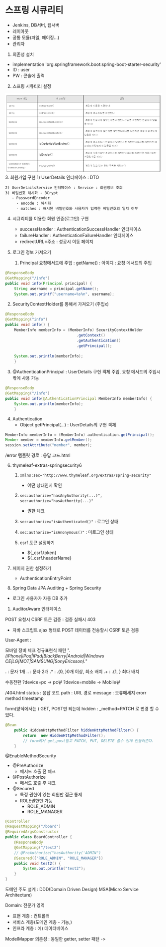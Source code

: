 # 스프링 시큐리티
   - Jenkins, DB서버, 웹서버
   - 레이아웃
   - 공통 모듈(파일, 페이징...)
   - 관리자
1. 의존성 설치
- implementation 'org.springframework.boot:spring-boot-starter-security'
- ID : user
- PW : 콘솔에 출력
2. 스프링 시큐티리 설정
<img src="../img/SpringSecurity.png">
3. 회원가입 구현
    1) UserDetails 인터페이스 : DTO

    2) UserDetailsService 인터페이스 : Service : 회원정보 조회
    3) 비밀번호 해시화 - BCrypt
       - PasswordEncoder
         - encode : 해시화
         - matches : 해시된 비밀번호와 사용자가 입력한 비밀번호의 일치 여부
         
4. 시큐리티를 이용한 회원 인증(로그인) 구현
   - successHandler : AuthenticationSuccessHandler 인터페이스
   - failureHandler : AuthenticationFailureHandler 인터페이스
   - redirectURL=주소 : 성공시 이동 페이지
   
5. 로그인 정보 가져오기
   1) Principal 요청메서드에 주입  : getName() : 아이디  : 요청 메서드의 주입
```java
@ResponseBody
@GetMapping("/info")
public void info(Principal principal) {
    String username = principal.getName();
    System.out.printf("username=%s%n", username);
```
   2) SecurityContextHolder를 통해서 가져오기 (주입x)
```java
@ResponseBody
@GetMapping("info")
public void info() {
    MemberInfo memberInfo = (MemberInfo) SecurityContextHolder
                                .getContext()
                                .getAuthentication()
                                .getPrincipal();

    System.out.println(memberInfo);
    }
```
   3) @AuthenticationPrincipal  : UserDetails 구현 객체 주입, 요청 메서드의 주입시 밖에 사용 가능
```java
@ResponseBody
@GetMapping("/info")
public void info(@AuthenticationPrincipal MemberInfo memberInfo) {
    System.out.println(memberInfo);
    }
```
   4) Authentication
      - Object getPrincipal(...) : UserDetails의 구현 객체
```java
MemberInfo memberInfo = (MemberInfo) authentication.getPrincipal();
Member member = memberInfo.getMember();
session.setAttribute("member", member);
```

/error 템플릿 경로 : 응답 코드.html

6. thymeleaf-extras-springsecurity6
    1) ```xmlns:sec="http://www.thymeleaf.org/extras/spring-security"```
        - 어떤 상태인지 확인
    2) ```sec:authorize="hasAnyAuthority(...)", sec:authorize="hasAuthority(...)"```
        - 권한 체크
    3) ```sec:authorize="isAuthenticated()"``` : 로그인 상태
    4) ```sec:authorize="isAnonymous()"``` : 미로그인 상태

    5) csrf 토큰 설정하기
        - ${_csrf.token}
        - ${_csrf.headerName}

7. 페이지 권한 설정하기
    - AuthenticationEntryPoint

8.  Spring Data JPA Auditing + Spring Security
- 로그인 사용자가 자동 DB 추가
1) AuditorAware 인터페이스



POST 요청시 CSRF 토큰 검증 : 검증 실패시 403
- 자바 스크립트 ajax 형태로 POST 데이터를 전송할시 CSRF 토큰 검증

User-Agent : 

모바일 장비 체크 정규표현식 패턴
".*(iPhone|iPod|iPad|BlackBerry|Android|Windows CE|LG|MOT|SAMSUNG|SonyEricsson).*"

. : 문자 1개
.. : 문자 2개
.* : .{0, }0개 이상, 최소 배치
.+ : .{1, } 최다 배치

수동전환
?device=pc -> pc뷰
?device=mobile -> Mobile뷰

/404.html
status : 응답 코드
path : URL 경로
message : 오류메세지
erorr
method
timestamp

form(양식에서는 ) GET, POST만 되는데 hidden : _method=PATCH 로 변경 할 수있다.
```java
@Bean
    public HiddenHttpMethodFilter hiddenHttpMethodFilter() {
        return  new HiddenHttpMethodFilter();
        // form에서 get,post말고 PATCH, PUT, DELETE 쓸수 있게 만들어준다.
    }
```

@EnableMethodSecurity
- @PreAuthorize
  - 메서드 호출 전 체크
- @PostAuthorize
  - 메서드 호출 후 체크
- @Secured
  - 특정 권한이 있는 회원만 접근 통제
  - ROLE권한만 가능
    - ROLE_ADMIN
    - ROLE_MANAGER
```java
@Controller
@RequestMapping("/board")
@RequiredArgsConstructor
public class BoardController {
    @ResponseBody
    @GetMapping("/test2")
    // @PreAuthorize("hasAuthority('ADMIN")
    @Secured({"ROLE_ADMIN", "ROLE_MANAGER"})
    public void test2() {
        System.out.println("test2");
    }
}
```

도메인 주도 설계 : DDD(Domain Driven Design)
MSA(Micro Service Architecture)

Domain: 전문가 영역
   - 표현 계층 : 컨트롤러
   - 서비스 계층(도메인 계층 - 기능,)
   - 인프라 계층 : 예) 데이터베이스

ModelMapper 의존성
    : 동일한 getter, setter 패턴 ->



